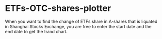 # ETFs-OTC-shares-plotter


When you want to find the change of ETFs share in A-shares that is liquated in Shanghai Stocks Exchange, you are free to enter the start date and the end date to get the trand chart.


